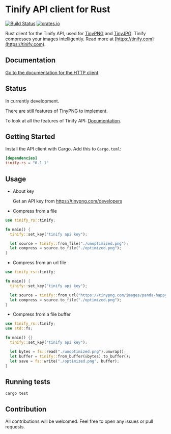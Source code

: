 # Tinify API client for Rust

[![Build Status](https://github.com/Danieroner/tinify-rs/actions/workflows/ci.yml/badge.svg)](https://github.com/Danieroner/tinify-rs/actions)
[![crates.io](https://img.shields.io/crates/v/tinify-rs.svg)](https://crates.io/crates/tinify-rs)

Rust client for the Tinify API, used for [TinyPNG](https://tinypng.com) and [TinyJPG](https://tinyjpg.com). Tinify compresses your images intelligently. Read more at [https://tinify.com](https://tinify.com).

## Documentation

[Go to the documentation for the HTTP client](https://tinypng.com/developers/reference).

## Status

In currently development.

There are still features of TinyPNG to implement.

To look at all the features of Tinify API: [Documentation](https://tinypng.com/developers/reference).

## Getting Started

Install the API client with Cargo. Add this to `Cargo.toml`:

```toml
[dependencies]
tinify-rs = "0.1.1"
```
## Usage

- About key

  Get an API key from  https://tinypng.com/developers

- Compress from a file
```rust
use tinify_rs::tinify;

fn main() {
  tinify::set_key("tinify api key");

  let source = tinify::from_file("./unoptimized.png");
  let compress = source.to_file("./optimized.png");
}
```

- Compress from an url file
```rust
use tinify_rs::tinify;

fn main() {
  tinify::set_key("tinify api key");

  let source = tinify::from_url("https://tinypng.com/images/panda-happy.png");
  let compress = source.to_file("./optimized.png");
}
```

- Compress from a file buffer
```rust
use tinify_rs::tinify;
use std::fs;

fn main() {}
  tinify::set_key("tinify api key");

  let bytes = fs::read("./unoptimized.png").unwrap();
  let buffer = tinify::from_buffer(&bytes).to_buffer();
  let save = fs::write("./optimized.png", buffer);
}
```

## Running tests

```
cargo test
```

## Contribution

All contributions will be welcomed. Feel free to open any issues or pull requests.